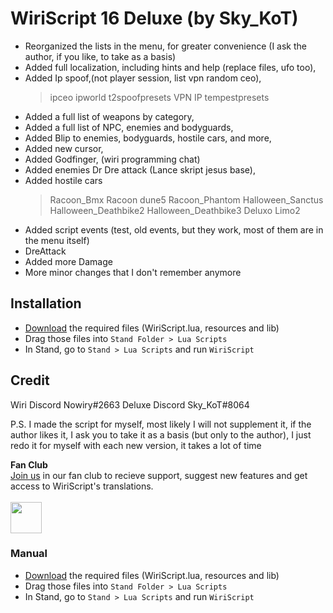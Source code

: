 # WiriScript 16 Deluxe (by Sky_KoT)
- Reorganized the lists in the menu, for greater convenience (I ask the author, if you like, to take as a basis)
- Added full localization, including hints and help (replace files, ufo too),
- Added Ip spoof,(not player session, list vpn random ceo),
	> ipceo
	> ipworld
	> t2spoofpresets
	> VPN IP
	> tempestpresets
- Added a full list of weapons by category, 
- Added a full list of NPC, enemies and bodyguards, 
- Added Blip to enemies, bodyguards, hostile cars, and more,
- Added new cursor,
- Added Godfinger, (wiri programming chat)
- Added enemies Dr Dre attack (Lance skript jesus base),
- Added hostile cars
	> Racoon_Bmx
	> Racoon dune5
	> Racoon_Phantom
	> Halloween_Sanctus
	> Halloween_Deathbike2
	> Halloween_Deathbike3
	> Deluxo
	> Limo2
- Added script events (test, old events, but they work, most of them are in the menu itself)
- DreAttack
- Added more Damage
- More minor changes that I don't remember anymore

## Installation

- [Download] the required files (WiriScript.lua, resources and lib)
- Drag those files into `Stand Folder > Lua Scripts`
- In Stand, go to `Stand > Lua Scripts` and run `WiriScript`

## Credit
Wiri
Discord Nowiry#2663
Deluxe
Discord Sky_KoT#8064

P.S.
I made the script for myself, most likely I will not supplement it, if the author likes it, I ask you to take it as a basis (but only to the author), I just redo it for myself with each new version, it takes a lot of time


**Fan Club** 
<br />
[Join us][fanclub] in our fan club to recieve support, suggest new features and get access to WiriScript's translations. 
<br />
<br />
[<img src="https://friconix.com/png/fi-cnsuxx-discord-alt.png" width="50" height="50" align="center"/>][fanclub]


### Manual

- [Download] the required files (WiriScript.lua, resources and lib)
- Drag those files into `Stand Folder > Lua Scripts`
- In Stand, go to `Stand > Lua Scripts` and run `WiriScript`

[Download]: https://github.com/nowiry/WiriScript/archive/refs/heads/main.zip
[fanclub]: https://cutt.ly/wiriscript-fanclub




